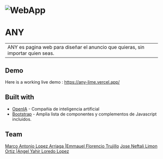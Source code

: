 # ![WebApp](https://iharsh234.github.io/WebApp/images/demo/demo_landing.JPG)
# ANY
<table>
<tr>
<td>
 ANY es pagina web para diseñar el anuncio que quieras, sin importar quien seas.
</td>
</tr>
</table>


## Demo
Here is a working live demo :  https://any-lime.vercel.app/


## Built with 

- [OpenIA](https://developers.google.com/chart/interactive/docs/quick_start) - Compañia de inteligencia artificial
- [Bootstrap](http://getbootstrap.com/) - Amplia lista de componentes y complementos de Javascript incluidos.


## Team


[Marco Antonio Lopez Arriaga ](https://github.com/marcoantonnlopez) |[Emmauel Florencio Trujillo](https://github.com/EmmanuelFlorencioT)
[Jose Neftali Limon Ortiz ](https://github.com/NeftaliLimonOrtiz) |[Angel Yahir Loredo Lopez](https://github.com/MisterChief53)
